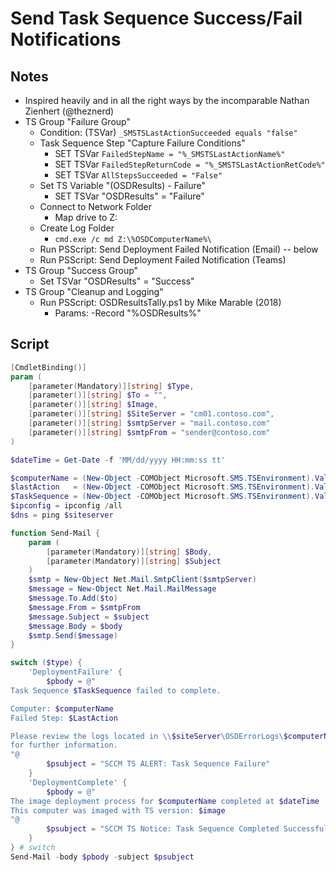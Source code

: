 # Send Task Sequence Success/Fail Notifications

## Notes

* Inspired heavily and in all the right ways by the incomparable Nathan Zienhert (@theznerd)
* TS Group "Failure Group"
  * Condition: (TSVar) ```_SMSTSLastActionSucceeded equals "false"```
  * Task Sequence Step "Capture Failure Conditions"
    * SET TSVar ```FailedStepName = "%_SMSTSLastActionName%"```
    * SET TSVar ```FailedStepReturnCode = "%_SMSTSLastActionRetCode%"```
    * SET TSVar ```AllStepsSucceeded = "False"```
  * Set TS Variable "(OSDResults) - Failure"
    * SET TSVar "OSDResults" = "Failure"
  * Connect to Network Folder
    * Map drive to Z:
  * Create Log Folder 
    * ```cmd.exe /c md Z:\%OSDComputerName%\```
  * Run PSScript: Send Deployment Failed Notification (Email) -- below
  * Run PSScript: Send Deployment Failed Notification (Teams)
* TS Group "Success Group"
  * Set TSVar "OSDResults" = "Success"
* TS Group "Cleanup and Logging"
  * Run PSScript: OSDResultsTally.ps1 by Mike Marable (2018)
    * Params: -Record "%OSDResults%"
    
## Script

```powershell
[CmdletBinding()]
param (
	[parameter(Mandatory)][string] $Type,
	[parameter()][string] $To = "",
	[parameter()][string] $Image,
	[parameter()][string] $SiteServer = "cm01.contoso.com",
	[parameter()][string] $smtpServer = "mail.contoso.com"
	[parameter()][string] $smtpFrom = "sender@contoso.com" 
)

$dateTime = Get-Date -f 'MM/dd/yyyy HH:mm:ss tt'

$computerName = (New-Object -COMObject Microsoft.SMS.TSEnvironment).Value("OSDComputerName")
$lastAction   = (New-Object -COMObject Microsoft.SMS.TSEnvironment).Value("FailedStepName")
$TaskSequence = (New-Object -COMObject Microsoft.SMS.TSEnvironment).Value("_SMSTSPackageName")
$ipconfig = ipconfig /all
$dns = ping $siteserver

function Send-Mail {
	param (
		[parameter(Mandatory)][string] $Body,
		[parameter(Mandatory)][string] $Subject
	)
	$smtp = New-Object Net.Mail.SmtpClient($smtpServer)
	$message = New-Object Net.Mail.MailMessage
	$message.To.Add($to)
	$message.From = $smtpFrom
	$message.Subject = $subject
	$message.Body = $body
	$smtp.Send($message)
}

switch ($type) {
	'DeploymentFailure' {
		$pbody = @"
Task Sequence $TaskSequence failed to complete.

Computer: $computerName
Failed Step: $LastAction

Please review the logs located in \\$siteServer\OSDErrorLogs\$computerName
for further information.
"@
		$psubject = "SCCM TS ALERT: Task Sequence Failure"
	}
	'DeploymentComplete' {
		$pbody = @"
The image deployment process for $computerName completed at $dateTime
This computer was imaged with TS version: $image
"@
		$psubject = "SCCM TS Notice: Task Sequence Completed Successfully"
	}
} # switch
Send-Mail -body $pbody -subject $psubject
```
